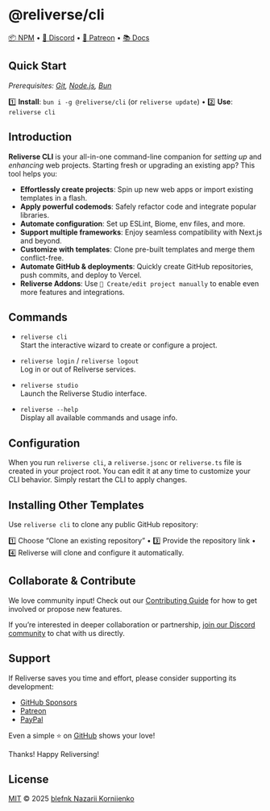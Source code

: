 # @reliverse/cli

[📦 NPM](https://npmjs.com/@reliverse/cli) • [💬 Discord](https://discord.gg/Pb8uKbwpsJ) • [💖 Patreon](https://patreon.com/blefnk) • [📚 Docs](https://docs.reliverse.org/cli)

## Quick Start

_Prerequisites: [Git](https://git-scm.com/downloads), [Node.js](https://nodejs.org), [Bun](https://bun.sh)_

1️⃣ **Install**: `bun i -g @reliverse/cli` (or `reliverse update`) • 2️⃣ **Use**: `reliverse cli`

## Introduction

**Reliverse CLI** is your all-in-one command-line companion for _setting up_ and _enhancing_ web projects. Starting fresh or upgrading an existing app? This tool helps you:

- **Effortlessly create projects**: Spin up new web apps or import existing templates in a flash.  
- **Apply powerful codemods**: Safely refactor code and integrate popular libraries.  
- **Automate configuration**: Set up ESLint, Biome, env files, and more.  
- **Support multiple frameworks**: Enjoy seamless compatibility with Next.js and beyond.  
- **Customize with templates**: Clone pre-built templates and merge them conflict-free.  
- **Automate GitHub & deployments**: Quickly create GitHub repositories, push commits, and deploy to Vercel.  
- **Reliverse Addons**: Use `🔬 Create/edit project manually` to enable even more features and integrations.

## Commands

- `reliverse cli`  
  Start the interactive wizard to create or configure a project.

- `reliverse login` / `reliverse logout`  
  Log in or out of Reliverse services.

- `reliverse studio`  
  Launch the Reliverse Studio interface.

- `reliverse --help`  
  Display all available commands and usage info.

## Configuration

When you run `reliverse cli`, a `reliverse.jsonc` or `reliverse.ts` file is created in your project root. You can edit it at any time to customize your CLI behavior. Simply restart the CLI to apply changes.

## Installing Other Templates

Use `reliverse cli` to clone any public GitHub repository:

1️⃣ Choose “Clone an existing repository” • 3️⃣ Provide the repository link • 4️⃣ Reliverse will clone and configure it automatically.

## Collaborate & Contribute

We love community input! Check out our [Contributing Guide](https://docs.reliverse.org/intro/contributing/) for how to get involved or propose new features.

If you’re interested in deeper collaboration or partnership, [join our Discord community](https://discord.gg/Pb8uKbwpsJ) to chat with us directly.

## Support

If Reliverse saves you time and effort, please consider supporting its development:

- [GitHub Sponsors](https://github.com/sponsors/blefnk)  
- [Patreon](https://patreon.com/blefnk)  
- [PayPal](https://paypal.me/blefony)

Even a simple ⭐ on [GitHub](https://github.com/reliverse/cli) shows your love!

Thanks! Happy Reliversing!

## License

[MIT](LICENSE) © 2025 [blefnk Nazarii Korniienko](https://github.com/blefnk)
